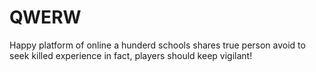 # QWERW
Happy platform of online a hunderd schools shares true person avoid to seek killed experience in fact, players should keep vigilant! 
